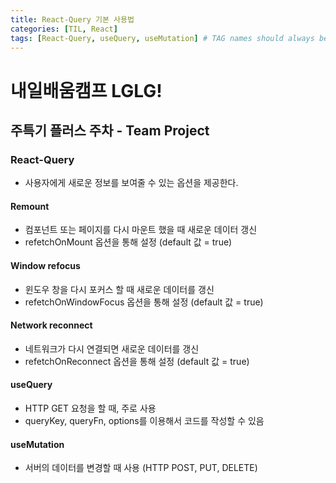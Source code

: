 ```yaml
---
title: React-Query 기본 사용법
categories: [TIL, React]
tags: [React-Query, useQuery, useMutation] # TAG names should always be lowercase
---
```


# 내일배움캠프 LGLG!

## 주특기 플러스 주차 - Team Project

### React-Query
- 사용자에게 새로운 정보를 보여줄 수 있는 옵션을 제공한다.

#### Remount
- 컴포넌트 또는 페이지를 다시 마운트 했을 때 새로운 데이터 갱신
- refetchOnMount 옵션을 통해 설정 (default 값 = true)

#### Window refocus
- 윈도우 창을 다시 포커스 할 때 새로운 데이터를 갱신
- refetchOnWindowFocus 옵션을 통해 설정 (default 값 = true)

#### Network reconnect
- 네트워크가 다시 연결되면 새로운 데이터를 갱신
- refetchOnReconnect 옵션을 통해 설정 (default 값 = true)

#### useQuery
- HTTP GET 요청을 할 때, 주로 사용
- queryKey, queryFn, options를 이용해서 코드를 작성할 수 있음

#### useMutation
- 서버의 데이터를 변경할 때 사용 (HTTP POST, PUT, DELETE)
